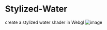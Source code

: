 # Stylized-Water
create a stylized water shader in Webgl
![image](https://github.com/user-attachments/assets/d3e68f24-0980-4cba-b601-13512f2c06d7)
